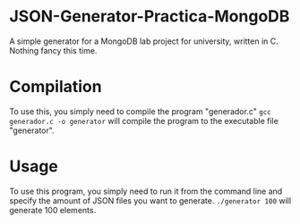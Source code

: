 # JSON-Generator-Practica-MongoDB
A simple generator for a MongoDB lab project for university, written in C. Nothing fancy this time.

# Compilation
To use this, you simply need to compile the program "generador.c"
``gcc generador.c -o generator`` will compile the program to the executable file "generator".

# Usage
To use this program, you simply need to run it from the command line and specify the amount of JSON files you want to generate.
``./generator 100`` will generate 100 elements.

